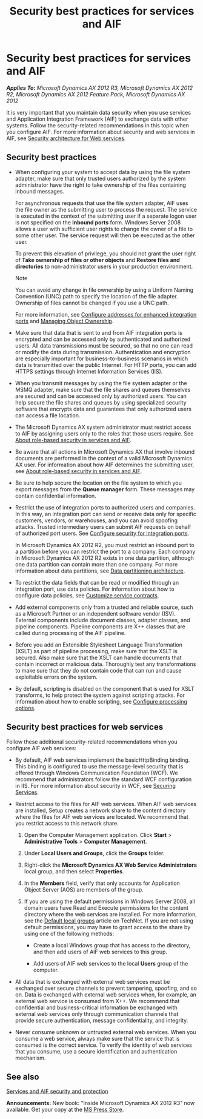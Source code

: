 ﻿---
title: Security best practices for services and AIF
TOCTitle: Security best practices for services and AIF
ms:assetid: ab145079-5dcd-43da-8f4a-5d27a54c0f7c
ms:mtpsurl: https://technet.microsoft.com/en-us/library/Aa834425(v=AX.60)
ms:contentKeyID: 36941317
ms.date: 05/18/2015
mtps_version: v=AX.60
---

# Security best practices for services and AIF 


_**Applies To:** Microsoft Dynamics AX 2012 R3, Microsoft Dynamics AX 2012 R2, Microsoft Dynamics AX 2012 Feature Pack, Microsoft Dynamics AX 2012_

It is very important that you maintain data security when you use services and Application Integration Framework (AIF) to exchange data with other systems. Follow the security-related recommendations in this topic when you configure AIF. For more information about security and web services in AIF, see [Security architecture for Web services](security-architecture-for-web-services.md).

## Security best practices

  - When configuring your system to accept data by using the file system adapter, make sure that only trusted users authorized by the system administrator have the right to take ownership of the files containing inbound messages.
    
    For asynchronous requests that use the file system adapter, AIF uses the file owner as the submitting user to process the request. The service is executed in the context of the submitting user if a separate logon user is not specified on the **Inbound ports** form. Windows Server 2008 allows a user with sufficient user rights to change the owner of a file to some other user. The service request will then be executed as the other user.
    
    To prevent this elevation of privilege, you should not grant the user right of **Take ownership of files or other objects** and **Restore files and directories** to non-administrator users in your production environment.
    

    > [!NOTE]
    > <P>You can avoid any change in file ownership by using a Uniform Naming Convention (UNC) path to specify the location of the file adapter. Ownership of files cannot be changed if you use a UNC path.</P>

    
    For more information, see [Configure addresses for enhanced integration ports](configure-addresses-for-enhanced-integration-ports.md) and [Managing Object Ownership](http://go.microsoft.com/fwlink/?linkid=396920&clcid=0x40).

  - Make sure that data that is sent to and from AIF integration ports is encrypted and can be accessed only by authenticated and authorized users. All data transmissions must be secured, so that no one can read or modify the data during transmission. Authentication and encryption are especially important for business-to-business scenarios in which data is transmitted over the public Internet. For HTTP ports, you can add HTTPS settings through Internet Information Services (IIS).

  - When you transmit messages by using the file system adapter or the MSMQ adapter, make sure that the file shares and queues themselves are secured and can be accessed only by authorized users. You can help secure the file shares and queues by using specialized security software that encrypts data and guarantees that only authorized users can access a file location.

  - The Microsoft Dynamics AX system administrator must restrict access to AIF by assigning users only to the roles that those users require. See [About role-based security in services and AIF](about-role-based-security-in-services-and-aif.md).

  - Be aware that all actions in Microsoft Dynamics AX that involve inbound documents are performed in the context of a valid Microsoft Dynamics AX user. For information about how AIF determines the submitting user, see [About role-based security in services and AIF](about-role-based-security-in-services-and-aif.md).

  - Be sure to help secure the location on the file system to which you export messages from the **Queue manager** form. These messages may contain confidential information.

  - Restrict the use of integration ports to authorized users and companies. In this way, an integration port can send or receive data only for specific customers, vendors, or warehouses, and you can avoid spoofing attacks. Trusted intermediary users can submit AIF requests on behalf of authorized port users. See [Configure security for integration ports](configure-security-for-integration-ports.md).
    
    In Microsoft Dynamics AX 2012 R2, you must restrict an inbound port to a partition before you can restrict the port to a company. Each company in Microsoft Dynamics AX 2012 R2 exists in one data partition, although one data partition can contain more than one company. For more information about data partitions, see [Data partitioning architecture](data-partitioning-architecture.md).

  - To restrict the data fields that can be read or modified through an integration port, use data policies. For information about how to configure data policies, see [Customize service contracts](customize-service-contracts.md).

  - Add external components only from a trusted and reliable source, such as a Microsoft Partner or an independent software vendor (ISV). External components include document classes, adapter classes, and pipeline components. Pipeline components are X++ classes that are called during processing of the AIF pipeline.

  - Before you add an Extensible Stylesheet Language Transformation (XSLT) as part of pipeline processing, make sure that the XSLT is secured. Also make sure that the XSLT can handle documents that contain incorrect or malicious data. Thoroughly test any transformations to make sure that they do not contain code that can run and cause exploitable errors on the system.

  - By default, scripting is disabled on the component that is used for XSLT transforms, to help protect the system against scripting attacks. For information about how to enable scripting, see [Configure processing options](configure-processing-options.md).

## Security best practices for web services

Follow these additional security-related recommendations when you configure AIF web services:

  - By default, AIF web services implement the basicHttpBinding binding. This binding is configured to use the message-level security that is offered through Windows Communication Foundation (WCF). We recommend that administrators follow the standard WCF configuration in IIS. For more information about security in WCF, see [Securing Services](http://go.microsoft.com/fwlink/?linkid=102986).

  - Restrict access to the files for AIF web services. When AIF web services are installed, Setup creates a network share to the content directory where the files for AIF web services are located. We recommend that you restrict access to this network share.
    
    1.  Open the Computer Management application. Click **Start** \> **Administrative Tools** \> **Computer Management**.
    
    2.  Under **Local Users and Groups**, click the **Groups** folder.
    
    3.  Right-click the **Microsoft Dynamics AX Web Service Administrators** local group, and then select **Properties**.
    
    4.  In the **Members** field, verify that only accounts for Application Object Server (AOS) are members of the group.
    
    5.  If you are using the default permissions in Windows Server 2008, all domain users have Read and Execute permissions for the content directory where the web services are installed. For more information, see the [Default local groups](http://go.microsoft.com/fwlink/?linkid=227787) article on TechNet. If you are not using default permissions, you may have to grant access to the share by using one of the following methods:
        
          - Create a local Windows group that has access to the directory, and then add users of AIF web services to this group.
        
          - Add users of AIF web services to the local **Users** group of the computer.

  - All data that is exchanged with external web services must be exchanged over secure channels to prevent tampering, spoofing, and so on. Data is exchanged with external web services when, for example, an external web service is consumed from X++. We recommend that confidential and business-critical information be exchanged with external web services only through communication channels that provide secure authentication, message confidentiality, and integrity.

  - Never consume unknown or untrusted external web services. When you consume a web service, always make sure that the service that is consumed is the correct service. To verify the identity of web services that you consume, use a secure identification and authentication mechanism.

## See also

[Services and AIF security and protection](services-and-aif-security-and-protection.md)

  
**Announcements:** New book: "Inside Microsoft Dynamics AX 2012 R3" now available. Get your copy at the [MS Press Store](https://www.microsoftpressstore.com/store/inside-microsoft-dynamics-ax-2012-r3-9780735685109).

